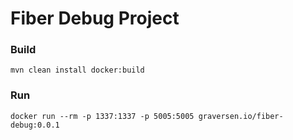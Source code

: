 # Fiber Debug Project

### Build

```shell script
mvn clean install docker:build
```

### Run

```shell script
docker run --rm -p 1337:1337 -p 5005:5005 graversen.io/fiber-debug:0.0.1
```